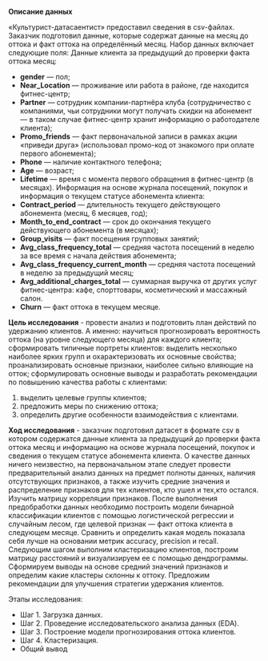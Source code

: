 **Описание данных**

«Культурист-датасаентист» предоставил сведения в csv-файлах. Заказчик подготовил данные, которые содержат данные на месяц до оттока и факт оттока на определённый месяц. Набор данных включает следующие поля:
Данные клиента за предыдущий до проверки факта оттока месяц:
- **gender** — пол;
- **Near_Location** — проживание или работа в районе, где находится фитнес-центр;
- **Partner** — сотрудник компании-партнёра клуба (сотрудничество с компаниями, чьи сотрудники могут получать скидки на абонемент — в таком случае фитнес-центр хранит информацию о работодателе клиента);
- **Promo_friends** — факт первоначальной записи в рамках акции «приведи друга» (использовал промо-код от знакомого при оплате первого абонемента);
- **Phone** — наличие контактного телефона;
- **Age** — возраст;
- **Lifetime** — время с момента первого обращения в фитнес-центр (в месяцах).
Информация на основе журнала посещений, покупок и информация о текущем статусе абонемента клиента:
- **Contract_period** — длительность текущего действующего абонемента (месяц, 6 месяцев, год);
- **Month_to_end_contract** — срок до окончания текущего действующего абонемента (в месяцах);
- **Group_visits** — факт посещения групповых занятий;
- **Avg_class_frequency_total** — средняя частота посещений в неделю за все время с начала действия абонемента;
- **Avg_class_frequency_current_month** — средняя частота посещений в неделю за предыдущий месяц;
- **Avg_additional_charges_total** — суммарная выручка от других услуг фитнес-центра: кафе, спорттовары, косметический и массажный салон.
- **Churn** — факт оттока в текущем месяце.


**Цель исследования** - провести анализ и подготовить план действий по удержанию клиентов. 
А именно:
научиться прогнозировать вероятность оттока (на уровне следующего месяца) для каждого клиента;
сформировать типичные портреты клиентов: выделить несколько наиболее ярких групп и охарактеризовать их основные свойства;
проанализировать основные признаки, наиболее сильно влияющие на отток;
сформулировать основные выводы и разработать рекомендации по повышению качества работы с клиентами:
1) выделить целевые группы клиентов;
2) предложить меры по снижению оттока;
3) определить другие особенности взаимодействия с клиентами.


**Ход исследования** - заказчик подготовил датасет в формате csv в котором содержатся данные клиента за предыдущий до проверки факта оттока месяц и информацию на основе журнала посещений, покупок и сведения о текущем статусе абонемента клиента. О качестве данных ничего неизвестно, на первоначальном этапе следует провести предварительный анализ данных на предмет полноты данных, наличия отсутствующих признаков, а также изучить средние значения и распределение признаков для тех клиентов, кто ушел и тех,кто остался. Изучить матрицу корреляции признаков. После выполнения предобработки данных необходимо построить модели бинарной классификации клиентов с помощью логистической регрессии и случайным лесом, где целевой признак — факт оттока клиента в следующем месяце. Сравнить и определить какая модель показала себя лучше на основании метрик accuracy, precision и recall. Следующим шагом выполним кластеризацию клиентов, построим матрицу расстояний и визуализируем ее с помощью дендрограммы. Сформируем выводы на основе средний значений признаков и определим какие кластеры склонны к оттоку. Предложим рекомендации для улучшения стратегии удержания клиентов.

Этапы исследования:
- Шаг 1. Загрузка данных.
- Шаг 2. Проведение исследовательского анализа данных (EDA).
- Шаг 3. Построение модели прогнозирования оттока клиентов.
- Шаг 4. Кластеризация.
- Общий вывод
